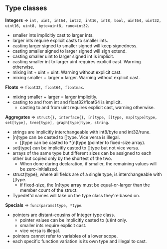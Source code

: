 ## Type classes

**Integers** => `int, uint, int64, int32, int16, int8, bool, uint64, uint32, uint16, uint8, byte=uint8, rune=int32`.

* smaller ints implicitly cast to larger ints.
* larger ints require explicit casts to smaller ints.
* casting larger signed to smaller signed will keep signedness.
* casting smaller signed to larger signed will sign extend.
* casting smaller uint to larger signed int is implicit.
* casting smaller int to larger uint requires explicit cast. Warning otherwise.
* mixing int     + uint   = uint.   Warning without explicit cast.
* mixing smaller + larger = larger. Warning without explicit cast.
	
**Floats** => `float32, float64, floatmax`.
* mixing smaller + larger = larger implicitly.
* casting to and from int and float32/float64 is implicit.
	* casting to and from uint requires explicit cast, warning otherwise.

**Aggregates** => `struct{}, interface{}, [n]type, []type, map[type]type, set[type], tree[type], graph[type]type, string`.
* strings are implicitly interchangeable with [](u)int8/byte and [](u)int32/rune.
* [n]type can be casted to []type. Vice versa is illegal.
	* []type can be casted to \*[n]type (pointer to fixed-size array).
* set[type] can be implicitly casted to []type but not vice versa.
* arrays of the same type but different sizes can be assigned to each other but copied only by the shortest of the two.
	* When done during declaration, if smaller, the remaining values will be zero-initialized.
* struct{type}, where all fields are of a single type, is interchangeable with []type.
	* if fixed-size, the [n]type array must be equal-or-larger than the member count of the struct.
* Typedef'd names will take on the type class they're based on.
	
**Specials** => `func(params)type, *type`.
* pointers are distant-cousins of Integer type class.
	* pointer values can be implicitly casted to (u)int only.
	* smaller ints require explicit cast.
	* vice versa is illegal.
* pointers cannot refer to variables of a lower scope.
* each specific function variation is its own type and illegal to cast.
